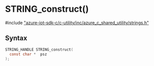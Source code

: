 # STRING_construct()

\#include ["azure-iot-sdk-c/c-utility/inc/azure_c_shared_utility/strings.h"](../iot-c-ref-strings-h.md)  

## Syntax

```C
STRING_HANDLE STRING_construct(
  const char *  psz
);

```

